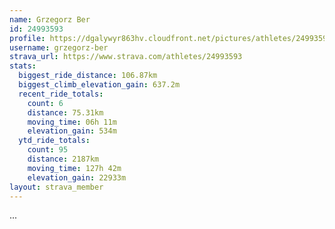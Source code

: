 ```yaml
---
name: Grzegorz Ber
id: 24993593
profile: https://dgalywyr863hv.cloudfront.net/pictures/athletes/24993593/7453165/11/large.jpg
username: grzegorz-ber
strava_url: https://www.strava.com/athletes/24993593
stats:
  biggest_ride_distance: 106.87km
  biggest_climb_elevation_gain: 637.2m
  recent_ride_totals:
    count: 6
    distance: 75.31km
    moving_time: 06h 11m
    elevation_gain: 534m
  ytd_ride_totals:
    count: 95
    distance: 2187km
    moving_time: 127h 42m
    elevation_gain: 22933m
layout: strava_member
--- 
```

...
